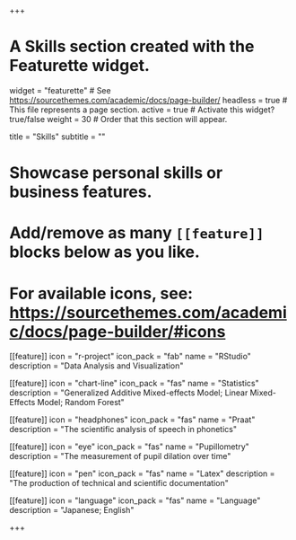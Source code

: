 +++
# A Skills section created with the Featurette widget.
widget = "featurette"  # See https://sourcethemes.com/academic/docs/page-builder/
headless = true  # This file represents a page section.
active = true  # Activate this widget? true/false
weight = 30  # Order that this section will appear.

title = "Skills"
subtitle = ""

# Showcase personal skills or business features.
#
# Add/remove as many `[[feature]]` blocks below as you like.
#
# For available icons, see: https://sourcethemes.com/academic/docs/page-builder/#icons

[[feature]]
  icon = "r-project"
  icon_pack = "fab"
  name = "RStudio"
  description = "Data Analysis and Visualization"

[[feature]]
  icon = "chart-line"
  icon_pack = "fas"
  name = "Statistics"
  description = "Generalized Additive Mixed-effects Model; Linear Mixed-Effects Model; Random Forest"

[[feature]]
  icon = "headphones"
  icon_pack = "fas"
  name = "Praat"
  description = "The scientific analysis of speech in phonetics"

[[feature]]
  icon = "eye"
  icon_pack = "fas"
  name = "Pupillometry"
  description = "The measurement of pupil dilation over time"

[[feature]]
  icon = "pen"
  icon_pack = "fas"
  name = "Latex"
  description = "The production of technical and scientific documentation"

[[feature]]
  icon = "language"
  icon_pack = "fas"
  name = "Language"
  description = "Japanese; English"

+++
